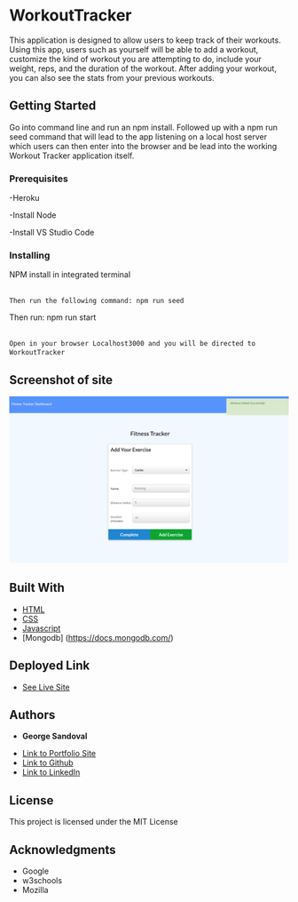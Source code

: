# WorkoutTracker
This application is designed to allow users to keep track of their workouts. Using this app, users such as yourself will be able to add a workout, customize the kind of workout you are attempting to do, include your weight, reps, and the duration of the workout. After adding your workout, you can also see the stats from your previous workouts. 


## Getting Started
Go into command line and run an npm install. Followed up with a npm run seed command that will lead to the app listening on a local host server which users can then enter into the browser and be lead into the working Workout Tracker application itself.


### Prerequisites

-Heroku

-Install Node

-Install VS Studio Code


### Installing

NPM install in integrated terminal

```

Then run the following command: npm run seed

```

Then run: npm run start

```

Open in your browser Localhost3000 and you will be directed to WorkoutTracker

```

## Screenshot of site

![Image](workoutpic.png)


## Built With

* [HTML](https://developer.mozilla.org/en-US/docs/Web/HTML)
* [CSS](https://developer.mozilla.org/en-US/docs/Web/CSS)
* [Javascript](https://developer.mozilla.org/en-US/docs/Web/JavaScript)
* [Mongodb] (https://docs.mongodb.com/)

## Deployed Link

* [See Live Site](https://gsandoval09.github.io/WorkoutTracker/)


## Authors

* **George Sandoval** 

- [Link to Portfolio Site](https://gsandoval09.github.io/UpdatedProfessionalPortfolio/)
- [Link to Github](https://github.com/gsandoval09)
- [Link to LinkedIn](www.linkedin.com/in/george-sandoval-4467641b3)



## License

This project is licensed under the MIT License 

## Acknowledgments

* Google
* w3schools
* Mozilla


